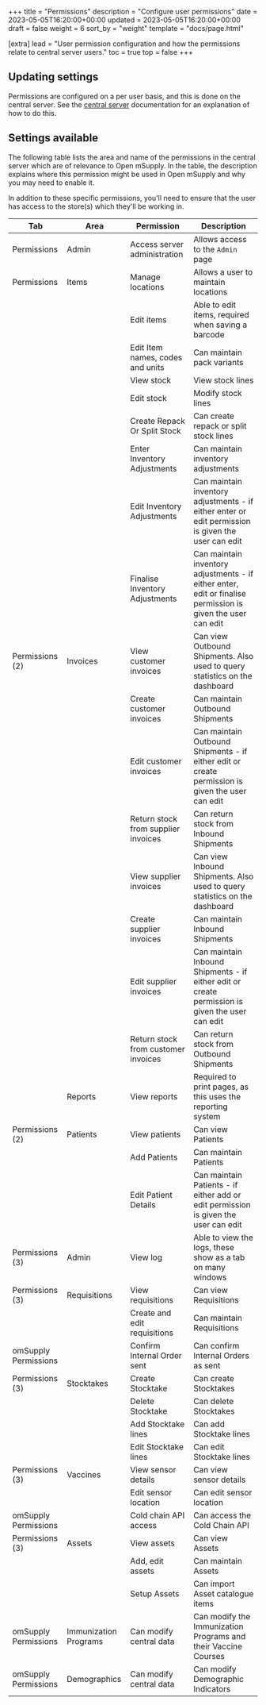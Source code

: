+++
title = "Permissions"
description = "Configure user permissions"
date = 2023-05-05T16:20:00+00:00
updated = 2023-05-05T16:20:00+00:00
draft = false
weight = 6
sort_by = "weight"
template = "docs/page.html"

[extra]
lead = "User permission configuration and how the permissions relate to central server users."
toc = true
top = false
+++

## Updating settings

Permissions are configured on a per user basis, and this is done on the central server. See the [central server](https://docs.msupply.org.nz/admin:managing_users#permissions_tabs) documentation for an explanation of how to do this.

## Settings available

The following table lists the area and name of the permissions in the central server which are of relevance to Open mSupply. In the table, the description explains where this permission might be used in Open mSupply and why you may need to enable it.

In addition to these specific permissions, you'll need to ensure that the user has access to the store(s) which they'll be working in.

| Tab                  | Area                  | Permission                          | Description                                                                                                  |
| -------------------- | --------------------- | ----------------------------------- | ------------------------------------------------------------------------------------------------------------ |
| Permissions          | Admin                 | Access server administration        | Allows access to the `Admin` page                                                                            |
| Permissions          | Items                 | Manage locations                    | Allows a user to maintain locations                                                                          |
|                      |                       | Edit items                          | Able to edit items, required when saving a barcode                                                           |
|                      |                       | Edit Item names, codes and units    | Can maintain pack variants                                                                                   |
|                      |                       | View stock                          | View stock lines                                                                                             |
|                      |                       | Edit stock                          | Modify stock lines                                                                                           |
|                      |                       | Create Repack Or Split Stock        | Can create repack or split stock lines                                                                       |
|                      |                       | Enter Inventory Adjustments         | Can maintain inventory adjustments                                                                           |
|                      |                       | Edit Inventory Adjustments          | Can maintain inventory adjustments - if either enter or edit permission is given the user can edit           |
|                      |                       | Finalise Inventory Adjustments      | Can maintain inventory adjustments - if either enter, edit or finalise permission is given the user can edit |
| Permissions (2)      | Invoices              | View customer invoices              | Can view Outbound Shipments. Also used to query statistics on the dashboard                                  |
|                      |                       | Create customer invoices            | Can maintain Outbound Shipments                                                                              |
|                      |                       | Edit customer invoices              | Can maintain Outbound Shipments - if either edit or create permission is given the user can edit             |
|                      |                       | Return stock from supplier invoices | Can return stock from Inbound Shipments                                                                      |
|                      |                       | View supplier invoices              | Can view Inbound Shipments. Also used to query statistics on the dashboard                                   |
|                      |                       | Create supplier invoices            | Can maintain Inbound Shipments                                                                               |
|                      |                       | Edit supplier invoices              | Can maintain Inbound Shipments - if either edit or create permission is given the user can edit              |
|                      |                       | Return stock from customer invoices | Can return stock from Outbound Shipments                                                                     |
|                      | Reports               | View reports                        | Required to print pages, as this uses the reporting system                                                   |
| Permissions (2)      | Patients              | View patients                       | Can view Patients                                                                                            |
|                      |                       | Add Patients                        | Can maintain Patients                                                                                        |
|                      |                       | Edit Patient Details                | Can maintain Patients - if either add or edit permission is given the user can edit                          |
| Permissions (3)      | Admin                 | View log                            | Able to view the logs, these show as a tab on many windows                                                   |
| Permissions (3)      | Requisitions          | View requisitions                   | Can view Requisitions                                                                                        |
|                      |                       | Create and edit requisitions        | Can maintain Requisitions                                                                                    |
| omSupply Permissions |                       | Confirm Internal Order sent         | Can confirm Internal Orders as sent                                                                          |
| Permissions (3)      | Stocktakes            | Create Stocktake                    | Can create Stocktakes                                                                                        |
|                      |                       | Delete Stocktake                    | Can delete Stocktakes                                                                                        |
|                      |                       | Add Stocktake lines                 | Can add Stocktake lines                                                                                      |
|                      |                       | Edit Stocktake lines                | Can edit Stocktake lines                                                                                     |
| Permissions (3)      | Vaccines              | View sensor details                 | Can view sensor details                                                                                      |
|                      |                       | Edit sensor location                | Can edit sensor location                                                                                     |
| omSupply Permissions |                       | Cold chain API access               | Can access the Cold Chain API                                                                                |
| Permissions (3)      | Assets                | View assets                         | Can view Assets                                                                                              |
|                      |                       | Add, edit assets                    | Can maintain Assets                                                                                          |
|                      |                       | Setup Assets                        | Can import Asset catalogue items                                                                             |
| omSupply Permissions | Immunization Programs | Can modify central data             | Can modify the Immunization Programs and their Vaccine Courses                                               |
| omSupply Permissions | Demographics          | Can modify central data             | Can modify Demographic Indicators                                                                            |

